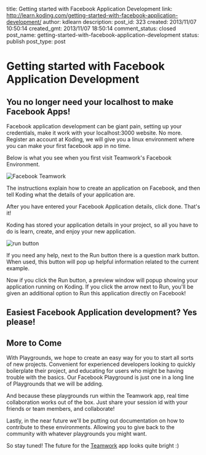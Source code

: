 title: Getting started with Facebook Application Development
link: http://learn.koding.com/getting-started-with-facebook-application-development/
author: kdlearn
description: 
post_id: 323
created: 2013/11/07 10:50:14
created_gmt: 2013/11/07 18:50:14
comment_status: closed
post_name: getting-started-with-facebook-application-development
status: publish
post_type: post

# Getting started with Facebook Application Development

## You no longer need your localhost to make Facebook Apps!

Facebook application development can be giant pain, setting up your credentials, make it work with your localhost:3000 website. No more. Register an account at Koding, we will give you a linux environment where you can make your first facebook app in no time.

Below is what you see when you first visit Teamwork's Facebook Environment.

![Facebook Teamwork](http://blog.koding.com/wp-content/uploads/2013/11/Screen-Shot-2013-11-07-at-10.40.30-1024x620.png)

The instructions explain how to create an application on Facebook, and then tell Koding what the details of your application are.

After you have entered your Facebook Application details, click done. That's it!

Koding has stored your application details in your project, so all you have to do is learn, create, and enjoy your new application.

![run button](http://blog.koding.com/wp-content/uploads/2013/10/run-button.png)

If you need any help, next to the Run button there is a question mark button. When used, this button will pop up helpful information related to the current example.

Now if you click the Run button, a preview window will popup showing your application running on Koding. If you click the arrow next to Run, you'll be given an additional option to Run this application directly on Facebook!

##  Easiest Facebook Application development? Yes please!

## More to Come

With Playgrounds, we hope to create an easy way for you to start all sorts of new projects. Convenient for experienced developers looking to quickly boilerplate their project, and educating for users who might be having trouble with the basics. Our Facebook Playground is just one in a long line of Playgrounds that we will be adding.

And because these playgrounds run within the Teamwork app, real time collaboration works out of the box. Just share your session id with your friends or team members, and collaborate!

Lastly, in the near future we'll be putting out documentation on how to contribute to these environments. Allowing you to give back to the community with whatever playgrounds you might want.

So stay tuned! The future for the [Teamwork](https://koding.com/Develop/Teamwork) app looks quite bright :)